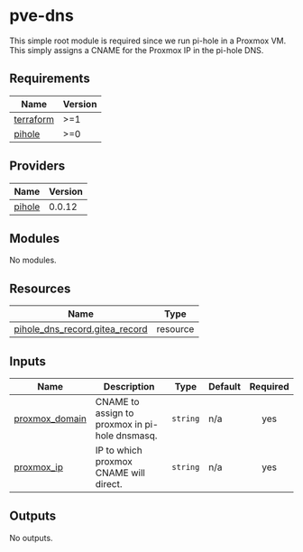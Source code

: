 # pve-dns
This simple root module is required since we run pi-hole in a Proxmox VM. This simply assigns a CNAME for the Proxmox IP in the pi-hole DNS.<!-- BEGINNING OF PRE-COMMIT-TERRAFORM DOCS HOOK -->
## Requirements

| Name | Version |
|------|---------|
| <a name="requirement_terraform"></a> [terraform](#requirement\_terraform) | >=1 |
| <a name="requirement_pihole"></a> [pihole](#requirement\_pihole) | >=0 |

## Providers

| Name | Version |
|------|---------|
| <a name="provider_pihole"></a> [pihole](#provider\_pihole) | 0.0.12 |

## Modules

No modules.

## Resources

| Name | Type |
|------|------|
| [pihole_dns_record.gitea_record](https://registry.terraform.io/providers/ryanwholey/pihole/latest/docs/resources/dns_record) | resource |

## Inputs

| Name | Description | Type | Default | Required |
|------|-------------|------|---------|:--------:|
| <a name="input_proxmox_domain"></a> [proxmox\_domain](#input\_proxmox\_domain) | CNAME to assign to proxmox in pi-hole dnsmasq. | `string` | n/a | yes |
| <a name="input_proxmox_ip"></a> [proxmox\_ip](#input\_proxmox\_ip) | IP to which proxmox CNAME will direct. | `string` | n/a | yes |

## Outputs

No outputs.
<!-- END OF PRE-COMMIT-TERRAFORM DOCS HOOK -->
